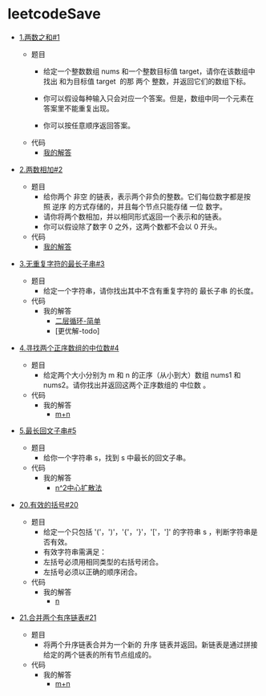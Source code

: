 # leetcodeSave

- [1.两数之和#1](https://leetcode-cn.com/problems/two-sum/)
    - 题目
        - 给定一个整数数组 nums 和一个整数目标值 target，请你在该数组中找出 和为目标值 target  的那 两个 整数，并返回它们的数组下标。

        - 你可以假设每种输入只会对应一个答案。但是，数组中同一个元素在答案里不能重复出现。

        - 你可以按任意顺序返回答案。
    - 代码
        - [我的解答](https://github.com/monaShe520/leetcodeSave/blob/9daedbc57d19051041129fe9cad383f2bbb09f52/code/leetcode_1_two-sum/main.go#L8)

- [2.两数相加#2](https://leetcode-cn.com/problems/add-two-numbers/)
    - 题目
        - 给你两个 非空 的链表，表示两个非负的整数。它们每位数字都是按照 逆序 的方式存储的，并且每个节点只能存储 一位 数字。
        - 请你将两个数相加，并以相同形式返回一个表示和的链表。
        - 你可以假设除了数字 0 之外，这两个数都不会以 0 开头。
    - 代码
        - [我的解答](https://github.com/monaShe520/leetcodeSave/blob/fe56802f9fc2e5ec231499761e779e0bcedd0765/code/leetcode_2_add-two-numbers/main.go#L21)
- [3.无重复字符的最长子串#3](https://leetcode-cn.com/problems/longest-substring-without-repeating-characters/)
    - 题目
        - 给定一个字符串，请你找出其中不含有重复字符的 最长子串 的长度。
    - 代码
        - 我的解答
            - [二层循环-简单](https://github.com/monaShe520/leetcodeSave/blob/36b50675d3a3ea567e0884279bbf2d4e80c01654/code/leetcode_3_longest-substring-without-repeating-characters/main.go#L27)
            - [更优解-todo]
- [4.寻找两个正序数组的中位数#4](https://leetcode-cn.com/problems/median-of-two-sorted-arrays/)
    - 题目
        - 给定两个大小分别为 m 和 n 的正序（从小到大）数组 nums1 和 nums2。请你找出并返回这两个正序数组的 中位数 。
    - 代码
        - 我的解答
            - [m+n](https://github.com/monaShe520/leetcodeSave/blob/3be596e1fb64b60543ba476e3320613aaeeb6250/code/leetcode_4_median-of-two-sorted-arrays/main.go#L32)
- [5.最长回文子串#5](https://leetcode-cn.com/problems/longest-palindromic-substring/)
    - 题目
        - 给你一个字符串 s，找到 s 中最长的回文子串。
    - 代码
        - 我的解答
            - [n^2中心扩散法](https://github.com/monaShe520/leetcodeSave/blob/aabcdd7dc6d26b81563bf19a13787b7c3524f18a/code/leetcode_5_longest-palindromic-substring/main.go#L22)
- [20.有效的括号#20](https://leetcode-cn.com/problems/valid-parentheses/)
    - 题目
        - 给定一个只包括 '('，')'，'{'，'}'，'['，']' 的字符串 s ，判断字符串是否有效。
        - 有效字符串需满足：
        - 左括号必须用相同类型的右括号闭合。
        - 左括号必须以正确的顺序闭合。
    - 代码
        - 我的解答
            - [n](https://github.com/monaShe520/leetcodeSave/blob/b997a1ab12e8c25aacffbe596fac748dcbb42557/code/leetcode_20_valid-parentheses/main.go#L54)
- [21.合并两个有序链表#21](https://leetcode-cn.com/problems/merge-two-sorted-lists/)
    - 题目
        - 将两个升序链表合并为一个新的 升序 链表并返回。新链表是通过拼接给定的两个链表的所有节点组成的。 
    - 代码
        - 我的解答
            - [m+n](https://github.com/monaShe520/leetcodeSave/blob/f73b9f33ab3fcea87d7524d260aa129224ff999f/code/leetcode_21_merge-two-sorted-lists/main.go#L13)